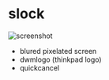 # slock

![screenshot](https://github.com/yahngming/slock/assets/6890460/58a24d3e-14ad-41e1-b3ec-60a02c578c36)

- blured pixelated screen
- dwmlogo (thinkpad logo)
- quickcancel
